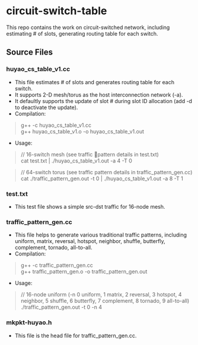 # circuit-switch-table
This repo contains the work on circuit-switched network, including estimating # of slots, generating routing table for each switch.
## Source Files
### huyao_cs_table_v1.cc
* This file estimates # of slots and generates routing table for each switch.
* It supports 2-D mesh/torus as the host interconnection network (-a).
* It defaultly supports the update of slot # during slot ID allocation (add -d to deactivate the update).
* Compilation:
> g++ -c huyao_cs_table_v1.cc  
> g++ huyao_cs_table_v1.o -o huyao_cs_table_v1.out
* Usage: 
> // 16-switch mesh (see traffic pattern details in test.txt)  
> cat test.txt | ./huyao_cs_table_v1.out -a 4 -T 0 

> // 64-switch torus (see traffic pattern details in traffic_pattern_gen.cc)  
> cat ./traffic_pattern_gen.out -t 0 | ./huyao_cs_table_v1.out -a 8 -T 1
### test.txt
* This test file shows a simple src-dst traffic for 16-node mesh.
### traffic_pattern_gen.cc
* This file helps to generate various traditional traffic patterns, including uniform, matrix, reversal, hotspot, neighbor, shuffle, butterfly, complement, tornado, all-to-all.
* Compilation:
> g++ -c traffic_pattern_gen.cc  
> g++ traffic_pattern_gen.o -o traffic_pattern_gen.out
* Usage:
> // 16-node uniform (-n 0 uniform, 1 matrix, 2 reversal, 3 hotspot, 4 neighbor, 5 shuffle, 6 butterfly, 7 complement, 8 tornado, 9 all-to-all)  
> ./traffic_pattern_gen.out -t 0 -n 4
### mkpkt-huyao.h
* This file is the head file for traffic_pattern_gen.cc.
